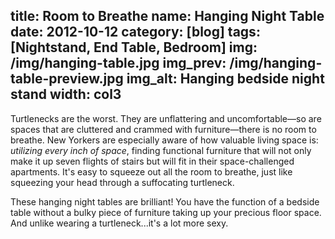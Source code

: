 title: Room to Breathe
name: Hanging Night Table
date: 2012-10-12
category: [blog]
tags: [Nightstand, End Table, Bedroom]
img: /img/hanging-table.jpg
img_prev: /img/hanging-table-preview.jpg
img_alt: Hanging bedside night stand
width: col3
---
Turtlenecks are the worst.  They are unflattering and uncomfortable&mdash;so are spaces that are cluttered and crammed with furniture&mdash;there is no room to breathe.  New Yorkers are especially aware of how valuable living space is:  *utilizing every inch of space*, finding functional furniture that will not only make it up seven flights of stairs but will fit in their space-challenged apartments.  It's easy to squeeze out all the room to breathe, just like squeezing your head through a suffocating turtleneck.  

These hanging night tables are brilliant!  You have the function of a bedside table without a bulky piece of furniture taking up your precious floor space.  And unlike wearing a turtleneck...it's a lot more sexy.   
